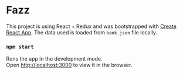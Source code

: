 # Fazz

This project is using React + Redux and was bootstrapped with [Create React App](https://github.com/facebook/create-react-app). The data used is loaded from `bank.json` file locally.

### `npm start`

Runs the app in the development mode.\
Open [http://localhost:3000](http://localhost:3000) to view it in the browser.
